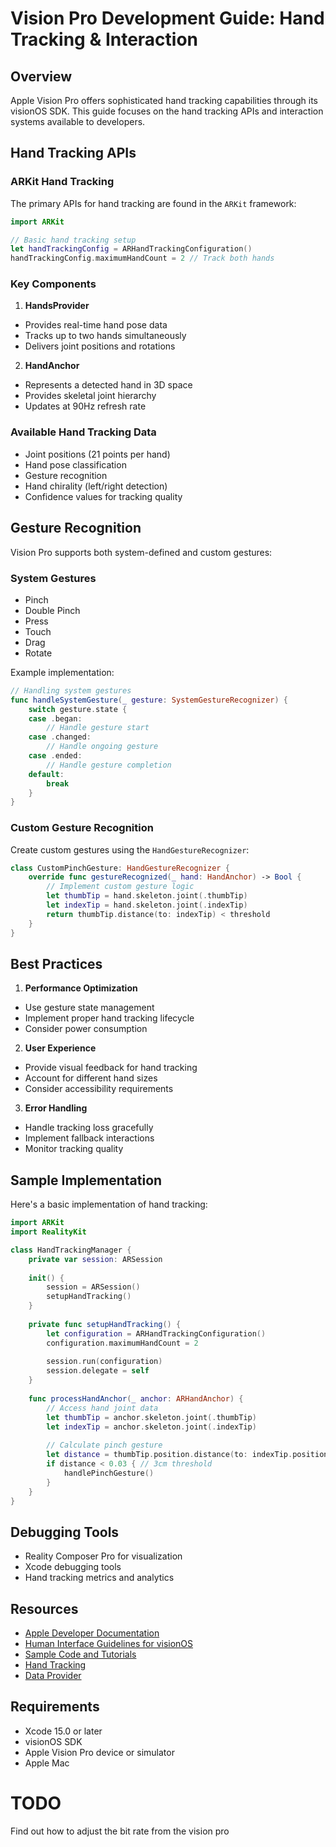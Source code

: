 # Vision Pro Development Guide: Hand Tracking & Interaction

## Overview
Apple Vision Pro offers sophisticated hand tracking capabilities through its visionOS SDK. This guide focuses on the hand tracking APIs and interaction systems available to developers.

## Hand Tracking APIs

### ARKit Hand Tracking
The primary APIs for hand tracking are found in the `ARKit` framework:

```swift
import ARKit

// Basic hand tracking setup
let handTrackingConfig = ARHandTrackingConfiguration()
handTrackingConfig.maximumHandCount = 2 // Track both hands
```

### Key Components

1. **HandsProvider**
- Provides real-time hand pose data
- Tracks up to two hands simultaneously
- Delivers joint positions and rotations

2. **HandAnchor**
- Represents a detected hand in 3D space
- Provides skeletal joint hierarchy
- Updates at 90Hz refresh rate

### Available Hand Tracking Data

- Joint positions (21 points per hand)
- Hand pose classification
- Gesture recognition
- Hand chirality (left/right detection)
- Confidence values for tracking quality

## Gesture Recognition

Vision Pro supports both system-defined and custom gestures:

### System Gestures
- Pinch
- Double Pinch
- Press
- Touch
- Drag
- Rotate

Example implementation:

```swift
// Handling system gestures
func handleSystemGesture(_ gesture: SystemGestureRecognizer) {
    switch gesture.state {
    case .began:
        // Handle gesture start
    case .changed:
        // Handle ongoing gesture
    case .ended:
        // Handle gesture completion
    default:
        break
    }
}
```

### Custom Gesture Recognition

Create custom gestures using the `HandGestureRecognizer`:

```swift
class CustomPinchGesture: HandGestureRecognizer {
    override func gestureRecognized(_ hand: HandAnchor) -> Bool {
        // Implement custom gesture logic
        let thumbTip = hand.skeleton.joint(.thumbTip)
        let indexTip = hand.skeleton.joint(.indexTip)
        return thumbTip.distance(to: indexTip) < threshold
    }
}
```

## Best Practices

1. **Performance Optimization**
- Use gesture state management
- Implement proper hand tracking lifecycle
- Consider power consumption

2. **User Experience**
- Provide visual feedback for hand tracking
- Account for different hand sizes
- Consider accessibility requirements

3. **Error Handling**
- Handle tracking loss gracefully
- Implement fallback interactions
- Monitor tracking quality

## Sample Implementation

Here's a basic implementation of hand tracking:

```swift
import ARKit
import RealityKit

class HandTrackingManager {
    private var session: ARSession
    
    init() {
        session = ARSession()
        setupHandTracking()
    }
    
    private func setupHandTracking() {
        let configuration = ARHandTrackingConfiguration()
        configuration.maximumHandCount = 2
        
        session.run(configuration)
        session.delegate = self
    }
    
    func processHandAnchor(_ anchor: ARHandAnchor) {
        // Access hand joint data
        let thumbTip = anchor.skeleton.joint(.thumbTip)
        let indexTip = anchor.skeleton.joint(.indexTip)
        
        // Calculate pinch gesture
        let distance = thumbTip.position.distance(to: indexTip.position)
        if distance < 0.03 { // 3cm threshold
            handlePinchGesture()
        }
    }
}
```

## Debugging Tools

- Reality Composer Pro for visualization
- Xcode debugging tools
- Hand tracking metrics and analytics

## Resources

- [Apple Developer Documentation](https://developer.apple.com/documentation/visionos)
- [Human Interface Guidelines for visionOS](https://developer.apple.com/design/human-interface-guidelines/visionos)
- [Sample Code and Tutorials](https://developer.apple.com/visionos/learn/)
- [Hand Tracking](https://developer.apple.com/documentation/arkit/handtrackingprovider)
- [Data Provider](https://developer.apple.com/documentation/arkit/dataprovider)

## Requirements

- Xcode 15.0 or later
- visionOS SDK
- Apple Vision Pro device or simulator
- Apple Mac

# TODO

Find out how to adjust the bit rate from the vision pro
